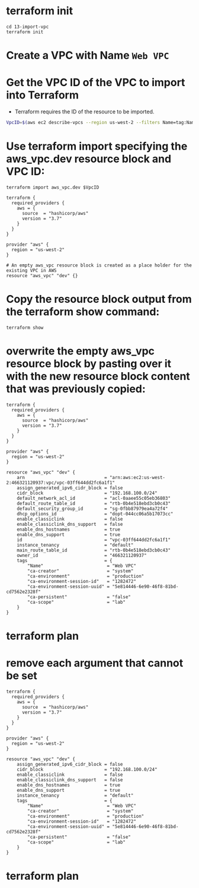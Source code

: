 # terraform init
```
cd 13-import-vpc
terraform init
```

# Create a VPC with Name `Web VPC`

# Get the VPC ID of the VPC to import into Terraform
- Terraform requires the ID of the resource to be imported. 
```bash
VpcID=$(aws ec2 describe-vpcs --region us-west-2 --filters Name=tag:Name,Values='Web VPC' --output text --query "Vpcs[].VpcId") && echo $VpcID
```

#  Use terraform import specifying the aws_vpc.dev resource block and VPC ID:
```
terraform import aws_vpc.dev $VpcID
```

```
terraform {
  required_providers {
    aws = {
      source  = "hashicorp/aws"
      version = "3.7"
    }
  }
}

provider "aws" {
  region = "us-west-2"
}

# An empty aws_vpc resource block is created as a place holder for the existing VPC in AWS
resource "aws_vpc" "dev" {}
```

# Copy the resource block output from the terraform show command:
```
terraform show
```

# overwrite the empty aws_vpc resource block by pasting over it with the new resource block content that was previously copied:
```
terraform {
  required_providers {
    aws = {
      source  = "hashicorp/aws"
      version = "3.7"
    }
  }
}

provider "aws" {
  region = "us-west-2"
}

resource "aws_vpc" "dev" {
    arn                              = "arn:aws:ec2:us-west-2:466321120937:vpc/vpc-03ff644dd2fc6a1f1"
    assign_generated_ipv6_cidr_block = false
    cidr_block                       = "192.168.100.0/24"
    default_network_acl_id           = "acl-0aaee55c05eb36803"
    default_route_table_id           = "rtb-0b4e518ebd3cb0c43"
    default_security_group_id        = "sg-0fbb87979ea4a72f4"
    dhcp_options_id                  = "dopt-044cc06a5b17073cc"
    enable_classiclink               = false
    enable_classiclink_dns_support   = false
    enable_dns_hostnames             = true
    enable_dns_support               = true
    id                               = "vpc-03ff644dd2fc6a1f1"
    instance_tenancy                 = "default"
    main_route_table_id              = "rtb-0b4e518ebd3cb0c43"
    owner_id                         = "466321120937"
    tags                             = {
        "Name"                        = "Web VPC"
        "ca-creator"                  = "system"
        "ca-environment"              = "production"
        "ca-environment-session-id"   = "1282472"
        "ca-environment-session-uuid" = "5e814446-6e90-46f8-81bd-cd7562e2328f"
        "ca-persistent"               = "false"
        "ca-scope"                    = "lab"
    }
}
```

# terraform plan

# remove each argument that cannot be set
```
terraform {
  required_providers {
    aws = {
      source  = "hashicorp/aws"
      version = "3.7"
    }
  }
}

provider "aws" {
  region = "us-west-2"
}

resource "aws_vpc" "dev" {
    assign_generated_ipv6_cidr_block = false
    cidr_block                       = "192.168.100.0/24"
    enable_classiclink               = false
    enable_classiclink_dns_support   = false
    enable_dns_hostnames             = true
    enable_dns_support               = true
    instance_tenancy                 = "default"
    tags                             = {
        "Name"                        = "Web VPC"
        "ca-creator"                  = "system"
        "ca-environment"              = "production"
        "ca-environment-session-id"   = "1282472"
        "ca-environment-session-uuid" = "5e814446-6e90-46f8-81bd-cd7562e2328f"
        "ca-persistent"               = "false"
        "ca-scope"                    = "lab"
    }
}
```

# terraform plan